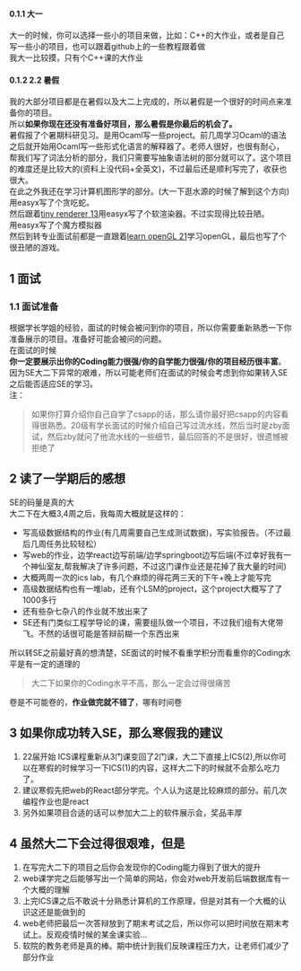 #### 0.1.1 大一

大一的时候，你可以选择一些小的项目来做，比如：C++的大作业，或者是自己写一些小的项目，也可以跟着github上的一些教程跟着做  
我大一比较摸，只有个C++课的大作业 

#### 0.1.2 [](https://shuiyuan.sjtu.edu.cn/t/topic/105709/49#h-22-8)2.2 暑假

我的大部分项目都是在暑假以及大二上完成的，所以暑假是一个很好的时间点来准备你的项目。  
所以**如果你现在还没有准备好项目，那么暑假是你最后的机会了。**  
暑假报了个暑期科研见习。是用Ocaml写一些project。前几周学习Ocaml的语法之后就开始用Ocaml写一些形式化语言的解释器了。老师人很好，也很有耐心，帮我们写了词法分析的部分，我们只需要写抽象语法树的部分就可以了。这个项目的难度还是比较大的(资料上没代码+全英文)，不过最后还是顺利写完了，收获也很大。  
在此之外我还在学习计算机图形学的部分。(大一下逛水源的时候了解到这个方向)  
用easyx写了个贪吃蛇。  
然后跟着[tiny renderer 13](https://github.com/ssloy/tinyrenderer)用easyx写了个软渲染器。不过实现得比较丑陋。  
用easyx写了个魔方模拟器  
然后到转专业面试前都是一直跟着[learn openGL 21](https://learnopengl-cn.github.io/)学习openGL，最后也写了个很丑陋的游戏。

## 1 [](https://shuiyuan.sjtu.edu.cn/t/topic/105709/49#h-9)面试

### 1.1 [](https://shuiyuan.sjtu.edu.cn/t/topic/105709/49#h-10)面试准备

根据学长学姐的经验，面试的时候会被问到你的项目，所以你需要重新熟悉一下你准备展示的项目。准备好可能会被问的问题。  
在面试的时候  
**你一定要展示出你的Coding能力很强/你的自学能力很强/你的项目经历很丰富**。  
因为SE大二下异常的艰难，所以可能老师们在面试的时候会考虑到你如果转入SE之后能否适应SE的学习。  
注：

> 如果你打算介绍你自己自学了csapp的话，那么请你最好把csapp的内容看得很熟悉。20级有学长面试的时候介绍自己写过流水线，然后当时是zby面试，然后zby就问了他流水线的一些细节，最后回答的不是很好，很遗憾被拒绝了

## 2 [](https://shuiyuan.sjtu.edu.cn/t/topic/105709/49#h-12)读了一学期后的感想

SE的码量是真的大  
大二下在大概3,4周之后，我每周大概就是这样的：

- 写高级数据结构的作业(有几周需要自己生成测试数据)，写实验报告。（不过最后几周任务比较轻松）
- 写web的作业，边学react边写前端/边学springboot边写后端(不过幸好我有一个神仙室友,帮我解决了许多问题，不过这门课作业还是花掉了我大量的时间)
- 大概两周一次的ics lab，有几个麻烦的得花两三天的下午+晚上才能写完
- 高级数据结构也有一堆lab，还有个LSM的project，这个project大概写了了1000多行
- 还有些杂七杂八的作业就不放出来了
- SE还有门类似工程学导论的课，需要组队做一个项目，不过我们组有大佬带飞。不然的话很可能是答辩前糊一个东西出来

所以转SE之前最好真的想清楚，SE面试的时候不看重学积分而看重你的Coding水平是有一定的道理的

> 大二下如果你的Coding水平不高，那么一定会过得很痛苦

卷是不可能卷的，**作业做完就不错了**，哪有时间卷

## 3 [](https://shuiyuan.sjtu.edu.cn/t/topic/105709/49#se-13)如果你成功转入SE，那么寒假我的建议

1. 22届开始 ICS课程重新从3门课变回了2门课，大二下直接上ICS(2),所以你可以在寒假的时候学习一下ICS(1)的内容，这样大二下的时候就不会那么吃力了。
2. 建议寒假先把web的React部分学完。个人认为这是比较麻烦的部分。前几次编程作业也是react
3. 另外如果项目合适的话可以参加大二上的软件展示会，奖品丰厚 

## 4 [](https://shuiyuan.sjtu.edu.cn/t/topic/105709/49#h-14)虽然大二下会过得很艰难，但是

1. 在写完大二下的项目之后你会发现你的Coding能力得到了很大的提升
2. web课学完之后能够写出一个简单的网站，你会对web开发前后端数据库有一个大概的理解
3. 上完ICS课之后不敢说十分熟悉计算机的工作原理，但是对其有一个大概的认识这还是能做到的
4. web老师把最后一次答辩放到了期末考试之后，所以你可以把时间放在期末考试上。反观疫情时候的某金课实验...
5. 软院的教务老师是真的棒。期中统计到我们反映课程压力大，让老师们减少了部分作业
